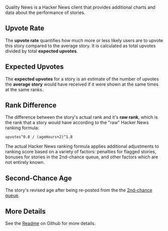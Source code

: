 Quality News is a Hacker News client that provides additional charts and data about the performance of stories. 

<!--
To Generate This HTML:

pandoc --from gfm --to html about.md > templates/about-content.html.tmpl
-->

## Upvote Rate

The **upvote rate** quantifies how much more or less likely users are to upvote this story compared to the average story. It is calculated as total upvotes divided by total **expected upvotes**.

## Expected Upvotes

The **expected upvotes** for a story is an estimate of the number of upvotes the **average story** would have received if it were shown at the same times at the same ranks.

## Rank Difference

The difference between the story's actual rank and it's **raw rank**, which is the rank that a story would have according to the "raw" Hacker News ranking formula:

	upvotes^0.8 / (ageHours+2)^1.8

The actual Hacker News ranking formula applies additional adjustments to ranking score based on a variety of factors: penalties for flagged stories, bonuses for stories in the 2nd-chance queue, and other factors which are not entirely known. 

## Second-Chance Age

The story's revised age after being re-posted from the the [2nd-chance queue](https://news.ycombinator.com/item?id=19774614).

## More Details

See the <a href="https://github.com/social-protocols/news#readme">Readme</a> on Github for more details.
